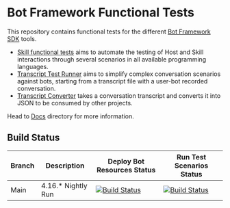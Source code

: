 # Bot Framework Functional Tests

This repository contains functional tests for the different [Bot Framework SDK](https://github.com/microsoft/botframework-sdk) tools.

- [Skill functional tests](Tests/Functional) aims to automate the testing of Host and Skill interactions through several scenarios in all available programming languages.
- [Transcript Test Runner](Libraries/TranscriptTestRunner) aims to simplify complex conversation scenarios against bots, starting from a transcript file with a user-bot recorded conversation.
- [Transcript Converter](Libraries/TranscriptConverter) takes a conversation transcript and converts it into JSON to be consumed by other projects.

Head to [Docs](./Docs/) directory for more information.

## Build Status

 | Branch | Description | Deploy Bot Resources Status | Run Test Scenarios Status |
 |--------|-------------|-----------------------------|---------------------------|
 | Main | 4.16.* Nightly Run | [![Build Status](https://dev.azure.com/FuseLabs/SDK_v4/_apis/build/status/FunctionalTests/02.A.%20Deploy%20skill%20bots%20(daily)?branchName=main)](https://dev.azure.com/FuseLabs/SDK_v4/_build/latest?definitionId=1229&branchName=main) | [![Build Status](https://dev.azure.com/FuseLabs/SDK_v4/_apis/build/status/FunctionalTests/02.B.%20Run%20skill%20test%20scenarios%20(daily)?branchName=main)](https://dev.azure.com/FuseLabs/SDK_v4/_build/latest?definitionId=1237&branchName=main)|
